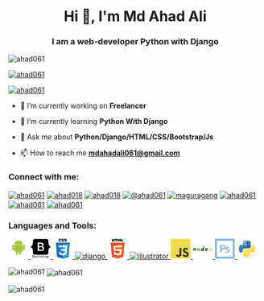 <h1 align="center">Hi 👋, I'm Md Ahad Ali</h1>
<h3 align="center">I am a web-developer Python with Django</h3>

<p align="left"> <img src="https://komarev.com/ghpvc/?username=ahad061&label=Profile%20views&color=0e75b6&style=flat" alt="ahad061" /> </p>

<p align="left"> <a href="https://github.com/ryo-ma/github-profile-trophy"><img src="https://github-profile-trophy.vercel.app/?username=ahad061" alt="ahad061" /></a> </p>

<p align="left"> <a href="https://twitter.com/ahad061" target="blank"><img src="https://img.shields.io/twitter/follow/ahad061?logo=twitter&style=for-the-badge" alt="ahad061" /></a> </p>

- 🔭 I’m currently working on **Freelancer**

- 🌱 I’m currently learning **Python With Django**

- 💬 Ask me about **Python/Django/HTML/CSS/Bootstrap/Js**

- 📫 How to reach me **mdahadali061@gmail.com**

<h3 align="left">Connect with me:</h3>
<p align="left">
<a href="https://twitter.com/ahad061" target="blank"><img align="center" src="https://raw.githubusercontent.com/rahuldkjain/github-profile-readme-generator/master/src/images/icons/Social/twitter.svg" alt="ahad061" height="30" width="40" /></a>
<a href="https://fb.com/ahad018" target="blank"><img align="center" src="https://raw.githubusercontent.com/rahuldkjain/github-profile-readme-generator/master/src/images/icons/Social/facebook.svg" alt="ahad018" height="30" width="40" /></a>
<a href="https://instagram.com/ahad018" target="blank"><img align="center" src="https://raw.githubusercontent.com/rahuldkjain/github-profile-readme-generator/master/src/images/icons/Social/instagram.svg" alt="ahad018" height="30" width="40" /></a>
<a href="https://medium.com/@ahad061" target="blank"><img align="center" src="https://raw.githubusercontent.com/rahuldkjain/github-profile-readme-generator/master/src/images/icons/Social/medium.svg" alt="@ahad061" height="30" width="40" /></a>
<a href="https://www.youtube.com/c/maguragang" target="blank"><img align="center" src="https://raw.githubusercontent.com/rahuldkjain/github-profile-readme-generator/master/src/images/icons/Social/youtube.svg" alt="maguragang" height="30" width="40" /></a>
<a href="https://www.hackerrank.com/ahad061" target="blank"><img align="center" src="https://raw.githubusercontent.com/rahuldkjain/github-profile-readme-generator/master/src/images/icons/Social/hackerrank.svg" alt="ahad061" height="30" width="40" /></a>
<a href="https://www.leetcode.com/ahad061" target="blank"><img align="center" src="https://raw.githubusercontent.com/rahuldkjain/github-profile-readme-generator/master/src/images/icons/Social/leet-code.svg" alt="ahad061" height="30" width="40" /></a>
<a href="https://discord.gg/ahad061" target="blank"><img align="center" src="https://raw.githubusercontent.com/rahuldkjain/github-profile-readme-generator/master/src/images/icons/Social/discord.svg" alt="ahad061" height="30" width="40" /></a>
</p>

<h3 align="left">Languages and Tools:</h3>
<p align="left"> <a href="https://developer.android.com" target="_blank" rel="noreferrer"> <img src="https://raw.githubusercontent.com/devicons/devicon/master/icons/android/android-original-wordmark.svg" alt="android" width="40" height="40"/> </a> <a href="https://getbootstrap.com" target="_blank" rel="noreferrer"> <img src="https://raw.githubusercontent.com/devicons/devicon/master/icons/bootstrap/bootstrap-plain-wordmark.svg" alt="bootstrap" width="40" height="40"/> </a> <a href="https://www.w3schools.com/css/" target="_blank" rel="noreferrer"> <img src="https://raw.githubusercontent.com/devicons/devicon/master/icons/css3/css3-original-wordmark.svg" alt="css3" width="40" height="40"/> </a> <a href="https://www.djangoproject.com/" target="_blank" rel="noreferrer"> <img src="https://cdn.worldvectorlogo.com/logos/django.svg" alt="django" width="40" height="40"/> </a> <a href="https://www.w3.org/html/" target="_blank" rel="noreferrer"> <img src="https://raw.githubusercontent.com/devicons/devicon/master/icons/html5/html5-original-wordmark.svg" alt="html5" width="40" height="40"/> </a> <a href="https://www.adobe.com/in/products/illustrator.html" target="_blank" rel="noreferrer"> <img src="https://www.vectorlogo.zone/logos/adobe_illustrator/adobe_illustrator-icon.svg" alt="illustrator" width="40" height="40"/> </a> <a href="https://developer.mozilla.org/en-US/docs/Web/JavaScript" target="_blank" rel="noreferrer"> <img src="https://raw.githubusercontent.com/devicons/devicon/master/icons/javascript/javascript-original.svg" alt="javascript" width="40" height="40"/> </a> <a href="https://nodejs.org" target="_blank" rel="noreferrer"> <img src="https://raw.githubusercontent.com/devicons/devicon/master/icons/nodejs/nodejs-original-wordmark.svg" alt="nodejs" width="40" height="40"/> </a> <a href="https://www.photoshop.com/en" target="_blank" rel="noreferrer"> <img src="https://raw.githubusercontent.com/devicons/devicon/master/icons/photoshop/photoshop-line.svg" alt="photoshop" width="40" height="40"/> </a> <a href="https://www.python.org" target="_blank" rel="noreferrer"> <img src="https://raw.githubusercontent.com/devicons/devicon/master/icons/python/python-original.svg" alt="python" width="40" height="40"/> </a> </p>

<p><img align="left" src="https://github-readme-stats.vercel.app/api/top-langs?username=ahad061&show_icons=true&locale=en&layout=compact" alt="ahad061" /></p>

<p>&nbsp;<img align="center" src="https://github-readme-stats.vercel.app/api?username=ahad061&show_icons=true&locale=en" alt="ahad061" /></p>

<p><img align="center" src="https://github-readme-streak-stats.herokuapp.com/?user=ahad061&" alt="ahad061" /></p>
